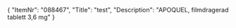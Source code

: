 {
  "ItemNr": "088467",
  "Title": "test",
  "Description": "APOQUEL, filmdragerad tablett 3,6 mg"
}